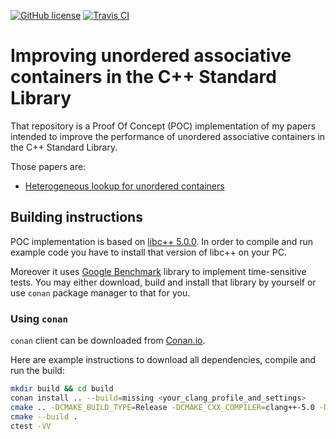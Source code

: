 [![GitHub license](https://img.shields.io/badge/license-MIT-blue.svg?maxAge=3600)](https://raw.githubusercontent.com/mpusz/unordered_v2/master/LICENSE)
[![Travis CI](https://img.shields.io/travis/mpusz/unordered_v2/master.svg?label=Travis%20CI)](https://travis-ci.org/mpusz/unordered_v2)

# Improving unordered associative containers in the C++ Standard Library

That repository is a Proof Of Concept (POC) implementation of my papers intended to
improve the performance of unordered associative containers in the C++ Standard
Library.

Those papers are:
- [Heterogeneous lookup for unordered containers](https://mpusz.github.io/wg21_papers/papers/unordered_heterogeneous_lookup.html)


## Building instructions

POC implementation is based on [libc++ 5.0.0](https://libcxx.llvm.org). In order to
compile and run example code you have to install that version of libc++ on your PC.

Moreover it uses [Google Benchmark](https://github.com/google/benchmark) library to
implement time-sensitive tests. You may either download, build and install
that library by yourself or use `conan` package manager to that for you.


### Using `conan`

`conan` client can be downloaded from [Conan.io](https://conan.io).

Here are example instructions to download all dependencies, compile and run the build: 

```bash
mkdir build && cd build
conan install .. --build=missing <your_clang_profile_and_settings>
cmake .. -DCMAKE_BUILD_TYPE=Release -DCMAKE_CXX_COMPILER=clang++-5.0 -DCMAKE_C_COMPILER=clang-5.0 -DCMAKE_CXX_FLAGS="-stdlib=libc++"
cmake --build .
ctest -VV
```
